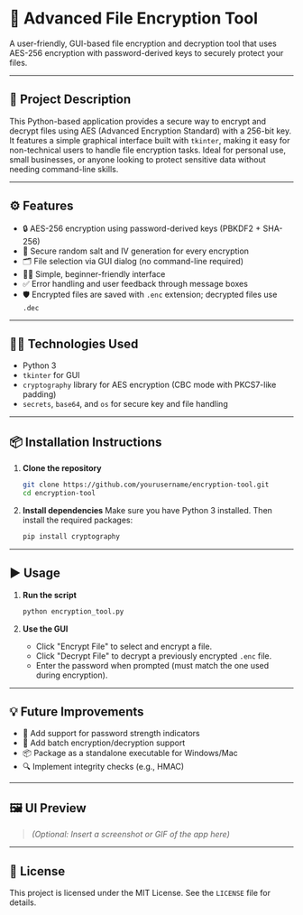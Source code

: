 # 🔐 Advanced File Encryption Tool

A user-friendly, GUI-based file encryption and decryption tool that uses AES-256 encryption with password-derived keys to securely protect your files.

---

## 📝 Project Description

This Python-based application provides a secure way to encrypt and decrypt files using AES (Advanced Encryption Standard) with a 256-bit key. It features a simple graphical interface built with `tkinter`, making it easy for non-technical users to handle file encryption tasks. Ideal for personal use, small businesses, or anyone looking to protect sensitive data without needing command-line skills.

---

## ⚙️ Features

* 🔒 AES-256 encryption using password-derived keys (PBKDF2 + SHA-256)
* 🧂 Secure random salt and IV generation for every encryption
* 🗂️ File selection via GUI dialog (no command-line required)
* 🧑‍💻 Simple, beginner-friendly interface
* ✅ Error handling and user feedback through message boxes
* 🛡️ Encrypted files are saved with `.enc` extension; decrypted files use `.dec`

---

## 🧑‍💻 Technologies Used

* Python 3
* `tkinter` for GUI
* `cryptography` library for AES encryption (CBC mode with PKCS7-like padding)
* `secrets`, `base64`, and `os` for secure key and file handling

---

## 📦 Installation Instructions

1. **Clone the repository**

   ```bash
   git clone https://github.com/yourusername/encryption-tool.git
   cd encryption-tool
   ```

2. **Install dependencies**
   Make sure you have Python 3 installed. Then install the required packages:

   ```bash
   pip install cryptography
   ```

---

## ▶️ Usage

1. **Run the script**

   ```bash
   python encryption_tool.py
   ```

2. **Use the GUI**

   * Click "Encrypt File" to select and encrypt a file.
   * Click "Decrypt File" to decrypt a previously encrypted `.enc` file.
   * Enter the password when prompted (must match the one used during encryption).

---

## 💡 Future Improvements

* 🔐 Add support for password strength indicators
* 📁 Add batch encryption/decryption support
* 📦 Package as a standalone executable for Windows/Mac
* 🔍 Implement integrity checks (e.g., HMAC)

---

## 🖼️ UI Preview

> *(Optional: Insert a screenshot or GIF of the app here)*

---

## 📜 License

This project is licensed under the MIT License. See the `LICENSE` file for details.
